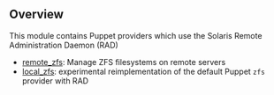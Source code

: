## Overview

This module contains Puppet providers which use the Solaris Remote Administration Daemon (RAD)

- [remote_zfs](https://github.com/mzachh/radproviders/blob/master/lib/puppet/provider/remote_zfs/README.md): Manage ZFS filesystems on remote servers
- [local_zfs](https://github.com/mzachh/radproviders/blob/master/lib/puppet/provider/local_zfs/README.md): experimental reimplementation of the default Puppet `zfs` provider with RAD
